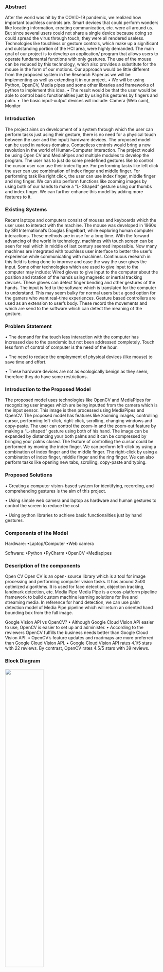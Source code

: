 <h3>Abstract</h3>
After the world was hit by the COVID-19 pandemic, we realized how important touchless controls are. Smart devices that could perform wonders like locating information, creating communication, etc. were all around us. But since several users could not share a single device because doing so could spread the virus through touch, they were all rendered useless. Technologies like touchless or gesture controls, which make up a significant and outstanding portion of the HCI area, were highly demanded.
The main goal of our project is to develop an application/ program that allows users to operate fundamental functions with only gestures. The use of the mouse can be reduced by this technology, which also provides a substitute for the mouse in the form of our motions. 
Our approach would be little different from the proposed system in the Research Paper as we will be implementing as well as extending it in our project.
•	 We will be using Python, OpenCV, Media pipes and some other libraries and frameworks of python to implement this idea.
•	 The result would be that the user would be able to control basic functionalities just by using his gestures by fingers and palm.
•	  The basic input-output devices will include: Camera (Web cam), Monitor

<h3>Introduction</h3>
The project aims on development of a system through which the user can perform tasks just using their gesture, there is no need for a physical touch between the user and the input/ hardware devices. The proposed model can be used in various domains. Contactless controls would bring a new revolution in the world of Human-Computer Interaction.  The project would be using Open CV and MediaPipes and multiple modules to develop the program. The user has to just do some predefined gestures like to control the cursor user can use their index figure. For performing tasks like left click the user can use combination of index finger and middle finger. For performing task like right click, the user can use index finger, middle finger and ring finger. We can also perform functions like zooming images by using both of our hands to make a “L- Shaped” gesture using our thumbs and index finger. We can further enhance this model by adding more features to it. 

<h3>Existing Systems</h3>
Recent laptops and computers consist of mouses and keyboards which the user uses to interact with the machine. The mouse was developed in 1960s by SRI International’s Douglas Engelbart, while exploring human computer interactions. These methods are in use for a long time. With the forward advancing of the world in technology, machines with touch screen can be seen for real which in middle of last century seemed impossible. Now many machines are integrated with touchless user interface to better the user’s experience while communicating with machines. Continuous research in this field is being done to improve and ease the way the user gives the input. Some other technologies which are used to give input to the computer may include:
Wired gloves to give input to the computer about the position and rotation of the hands using magnetic or inertial tracking devices. These gloves can detect finger bending and other gestures of the hands. The input is fed to the software which is translated for the computer to understand. This may seem bulky for normal users but a good option for the gamers who want real-time experiences.
Gesture based controllers are used as an extension to user’s body. These record the movements and which are send to the software which can detect the meaning of the gesture.

<h3>Problem Statement</h3>
•	The demand for the touch less interaction with the computer has increased due to the pandemic but not been addressed completely. Touch less form of control of computer is the need of the hour. 

•	The need to reduce the employment of physical devices (like mouse) to save time and effort.

•	These hardware devices are not as ecologically benign as they seem, therefore they do have some restrictions.


<h3>Introduction to the Proposed Model</h3>
The proposed model uses technologies like OpenCV and MediaPipes for recognizing user images which are being inputted from the camera which is the input sensor. This image is then processed using MediaPipes and OpenCV. The proposed model has features like zooming images, controlling cursor, performing left-click, right-click, scrolling, changing windows and copy-paste. The user can control the zoom-in and the zoom-out feature by making a “L-shaped” gesture using both of his hand. The image can be expanded by distancing your both palms and it can be compressed by bringing your palms closed. The feature of controlling the cursor could be performed by moving the index finger. We can perform left-click by using a combination of index finger and the middle finger. The right-click by using a combination of index finger, middle finger and the ring finger. We can also perform tasks like opening new tabs, scrolling, copy-paste and typing.

<h3>Proposed Solutions</h3>
•	Creating a computer vision-based system for identifying, recording, and comprehending gestures is the aim of this project.

•	Using simple web camera and laptop as hardware and human gestures to control the screen to reduce the cost.

•	Using python libraries to achieve basic functionalities just by hand gestures.


<h3>Components of the Model</h3>
Hardware:
•Laptop/Computer
•Web camera

Software:
•Python
•PyCharm
•OpenCV
•Mediapipes

<h3>Description of the components</h3>
Open CV
Open CV is an open- source library which is a tool for image processing and performing computer vision tasks. It has around 2500 optimized algorithms. It is used for face detection, objection tracking, landmark detection, etc. 
Media Pipe
Media Pipe is a cross-platform pipeline framework to build custom machine learning solutions for live and streaming media. In reference for hand detection, we can use palm detection model of Media Pipe pipeline which will return an oriented hand bounding box from the full image.

Google Vision API vs OpenCV?
•	Although Google Cloud Vision API easier to use, OpenCV is easier to set up and administer. 
•	According to the reviewers OpenCV fulfills the business needs better than Google Cloud Vision API.
•	OpenCV’s feature updates and roadmaps are more preferred than Google Cloud Vision API.
•	Google Cloud Vision API rates 4.1/5 stars with 22 reviews. By contrast, OpenCV rates 4.5/5 stars with 39 reviews.

<h3>Block Diagram</h3>
<img src="https://github.com/Dishagupta224/test11/assets/75116292/055306e6-045d-4cee-b6a8-8c7dd0631afd" width=50% height=50%>

<h3>Working Mechanism</h3>
A framework called MediaPipe is used to create machine learning pipelines for processing time-series data, such as audio and video. The desktop/server, Android, iOS, and embedded devices like the Raspberry Pi and Jetson Nano all support this cross-platform framework. A graph is the name of the MediaPipe perception pipeline. Take the first option, Hands, as an example. We input a stream of photographs, and the output includes hand-rendered landmarks on the images.  The block diagram above represents the MediaPipe hand graph. A collection of programming functions called OpenCV (Open-Source Computer Vision) is primarily focused on real-time computer vision. It is a library used for image processing, to put it simply. It is mostly used for all operations involving images. Using OpenCV we are performing tasks like reading and writing on the images.

<h3>Flow Chart</h3>
<img src="https://github.com/Dishagupta224/test11/assets/75116292/e683ecb9-134c-4a9b-81b4-29e5d306d14b" width=50% height=50%>


<h3>Output Screenshots</h3>
<img src="https://github.com/Dishagupta224/test11/assets/75116292/3f4538b7-a0c4-463f-b4f2-4266e8276a8d" width=50% height=50%>

Hand Detection

<img src="https://github.com/Dishagupta224/test11/assets/75116292/5f18b631-4caa-4374-82bb-64ed250d3695" width=50% height=50%>

Controlling Cursor

<img src="https://github.com/Dishagupta224/test11/assets/75116292/e44f4969-dc95-45c3-b7a8-dee903387b36" width=50% height=50%>

Left-Click

<img src="https://github.com/Dishagupta224/test11/assets/75116292/f8d9661b-bcd3-4808-94f8-f8efa21b3ce7" width=50% height=50%>

Right-Click

<img src="https://github.com/Dishagupta224/test11/assets/75116292/8345f5d4-a017-42ad-bd1d-d05d0fc8c09d" width=50% height=50%>

Image Detection

<img src="https://github.com/Dishagupta224/test11/assets/75116292/da0f4a13-664d-48d6-8225-2854dda559ec" width=50% height=50%>

Palm Detection

<img src="https://github.com/Dishagupta224/test11/assets/75116292/daaf7ff5-c7a7-43ad-a3c5-4ae5d514ef22" width=50% height=50%>

Zoom-in

<img src="https://github.com/Dishagupta224/test11/assets/75116292/17d7355d-42ec-4ad4-b59c-f4dfdb35a8e0" width=50% height=50%>

Zoom-out

